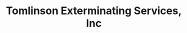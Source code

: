 ---
title: "Tomlinson Exterminating Services, Inc"
url: /gloucester/tomlinson-exterminating-services-inc/
shop: Schädlingsbekämpfung
---